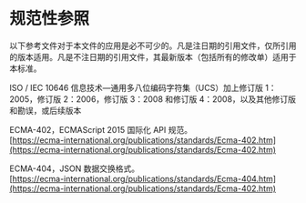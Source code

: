 # 规范性参照

以下参考文件对于本文件的应用是必不可少的。凡是注日期的引用文件，仅所引用的版本适用。凡是不注日期的引用文件，其最新版本（包括所有的修改单）适用于本标准。

ISO / IEC 10646 信息技术—通用多八位编码字符集（UCS）加上修订版 1：2005，修订版 2：2006，修订版 3：2008 和修订版 4：2008，以及其他修订版和勘误，或后续版本

ECMA-402，ECMAScript 2015 国际化 API 规范。  
[https://ecma-international.org/publications/standards/Ecma-402.htm](https://ecma-international.org/publications/standards/Ecma-402.htm)

ECMA-404，JSON 数据交换格式。  
[https://ecma-international.org/publications/standards/Ecma-404.htm](https://ecma-international.org/publications/standards/Ecma-402.htm)

